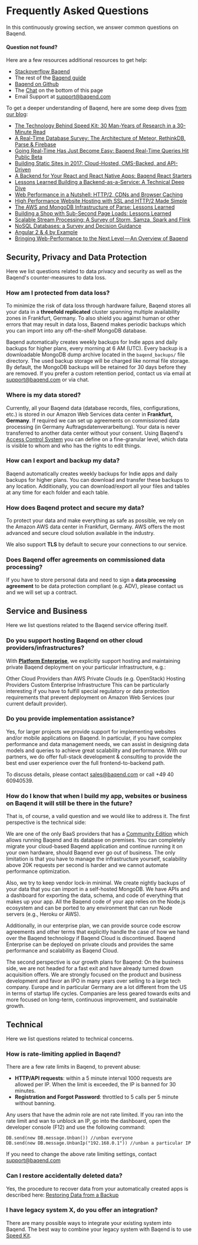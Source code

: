 # Frequently Asked Questions

In this continuously growing section, we answer common questions on Baqend.

#### Question not found?
Here are a few resources additional resources to get help:

- [Stackoverflow Baqend](https://stackoverflow.com/questions/tagged/baqend)
- The rest of the [Baqend guide](https://www.baqend.com/guide/)
- [Baqend on Github](https://github.com/Baqend)
- The <a href="javascript:Tawk_API.maximize();">Chat</a> on the bottom of this page
- Email Support at [support@baqend.com](support@baqend.com)

To get a deeper understanding of Baqend, here are some deep dives [from our blog](https://medium.baqend.com/):

- [The Technology Behind Speed Kit: 30 Man-Years of Research in a 30-Minute Read](https://medium.baqend.com/the-technology-behind-fast-websites-2638196fa60a)
- [A Real-Time Database Survey: The Architecture of Meteor, RethinkDB, Parse & Firebase](https://medium.baqend.com/real-time-databases-explained-why-meteor-rethinkdb-parse-and-firebase-dont-scale-822ff87d2f87?source=rss----1438a8fccd85---4)
- [Going Real-Time Has Just Become Easy: Baqend Real-Time Queries Hit Public Beta](https://medium.baqend.com/going-real-time-has-just-become-easy-baqend-real-time-queries-hit-public-beta-3a44a13fde86?source=rss----1438a8fccd85---4)
- [Building Static Sites in 2017: Cloud-Hosted, CMS-Backed, and API-Driven](https://medium.baqend.com/building-static-sites-in-2017-cloud-hosted-cms-backed-and-api-driven-f68b5debc396?source=rss----1438a8fccd85---4)
- [A Backend for Your React and React Native Apps: Baqend React Starters](https://medium.baqend.com/a-backend-for-your-react-and-react-native-apps-baqend-react-starters-337d47200ec?source=rss----1438a8fccd85---4)
- [Lessons Learned Building a Backend-as-a-Service: A Technical Deep Dive](https://medium.baqend.com/how-to-develop-a-backend-as-a-service-from-scratch-lessons-learned-a9fac618c2ce?source=rss----1438a8fccd85---4)
- [Web Performance in a Nutshell: HTTP/2, CDNs and Browser Caching](https://medium.baqend.com/hosting-lessons-learned-6010992eb257?source=rss----1438a8fccd85---4)
- [High Performance Website Hosting with SSL and HTTP/2 Made Simple](https://medium.baqend.com/high-performance-website-hosting-with-ssl-and-http-2-made-simple-1ead24a7784a?source=rss----1438a8fccd85---4)
- [The AWS and MongoDB Infrastructure of Parse: Lessons Learned](https://medium.baqend.com/parse-is-gone-a-few-secrets-about-their-infrastructure-91b3ab2fcf71?source=rss----1438a8fccd85---4)
- [Building a Shop with Sub-Second Page Loads: Lessons Learned](https://medium.baqend.com/building-a-shop-with-sub-second-page-loads-lessons-learned-4bb1be3ed07?source=rss----1438a8fccd85---4)
- [Scalable Stream Processing: A Survey of Storm, Samza, Spark and Flink](https://medium.baqend.com/real-time-stream-processors-a-survey-and-decision-guidance-6d248f692056?source=rss----1438a8fccd85---4)
- [NoSQL Databases: a Survey and Decision Guidance](https://medium.baqend.com/nosql-databases-a-survey-and-decision-guidance-ea7823a822d)
- [Angular 2 & 4 by Example](https://medium.baqend.com/angular-2-by-example-e85a09fa6480)
- [Bringing Web-Performance to the Next Level — An Overview of Baqend](https://medium.baqend.com/bringing-web-performance-to-the-next-level-an-overview-of-baqend-be3521bc2faf)


## Security, Privacy and Data Protection

Here we list questions related to data privacy and security as well as the Baqend's counter-measures to data loss.

### How am I protected from data loss?

To minimize the risk of data loss through hardware failure, Baqend stores all your data in a **threefold replicated** cluster spanning multiple availability zones in Frankfurt, Germany. To also shield you against human or other errors that may result in data loss, Baqend makes periodic backups which you can import into any off-the-shelf MongoDB database.

Baqend automatically creates weekly backups for Indie apps and daily backups for higher plans, every morning at 6 AM (UTC).
Every backup is a downloadable MongoDB dump archive located in the `baqend_backups/` file directory.
The used backup storage will be charged like normal file storage.
By default, the MongoDB backups will be retained for 30 days before they are removed.
If you prefer a custom retention period, contact us via email at [support@baqend.com](mailto:support@baqend.com) or via chat.


### Where is my data stored?

Currently, all your Baqend data (database records, files, configurations, etc.) is stored in our Amazon Web Services data center in **Frankfurt, Germany**. If required we can set up agreements on commissioned data processing (in Germany Auftragsdatenverarbeitung). Your data is never transferred to another data center without your consent. Using Baqend's [Access Control System](https://www.baqend.com/guide/topics/user-management/#permissions) you can define on a fine-granular level, which data is visible to whom and who has the rights to edit things.

### How can I export and backup my data?

Baqend automatically creates weekly backups for Indie apps and daily backups for higher plans. You can download and transfer these backups to any location. Additionally, you can download/export all your files and tables at any time for each folder and each table.

### How does Baqend protect and secure my data?

To protect your data and make everything as safe as possible, we rely on the Amazon AWS data center in Frankfurt, Germany. AWS offers the most advanced and secure cloud solution available in the industry.

We also support **TLS** by default to secure your connections to our service.

### Does Baqend offer agreements on commissioned data processing?

If you have to store personal data and need to sign a **data processing agreement** to be data protection compliant (e.g. ADV), please contact us and we will set up a contract.


## Service and Business

Here we list questions related to the Baqend service offering itself.

### Do you support hosting Baqend on other cloud providers/infrastructures?

With [**Platform Enterprise**](https://www.baqend.com/enterprise.html), we explicitly support hosting and maintaining private Baqend deployment on your particular infrastructure, e.g.:

Other Cloud Providers than AWS
Private Clouds (e.g. OpenStack)
Hosting Providers
Custom Enterprise Infrastructure
This can be particularly interesting if you have to fulfill special regulatory or data protection requirements that prevent deployment on Amazon Web Services (our current default provider).


### Do you provide implementation assistance?

Yes, for larger projects we provide support for implementing websites and/or mobile applications on Baqend. In particular, if you have complex performance and data management needs, we can assist in designing data models and queries to achieve great scalability and performance. With our partners, we do offer full-stack development & consulting to provide the best end user experience over the full frontend-to-backend path.

To discuss details, please contact sales@baqend.com or call +49 40 60940539.


### How do I know that when I build my app, websites or business on Baqend it will still be there in the future?

That is, of course, a valid question and we would like to address it. The first perspective is the technical side:

We are one of the only BaaS providers that has a [Community Edition](https://www.baqend.com/features.html#download) which allows running Baqend and its database on premises. You can completely migrate your cloud-based Baqend application and continue running it on your own hardware, should Baqend ever go out of business. The only limitation is that you have to manage the infrastructure yourself, scalability above 20K requests per second is harder and we cannot automate performance optimization.

Also, we try to keep vendor lock-in minimal. We create nightly backups of your data that you can import in a self-hosted MongoDB. We have APIs and a dashboard for exporting the data, schema, and code of everything that makes up your app. All the Baqend code of your app relies on the Node.js ecosystem and can be ported to any environment that can run Node servers (e.g., Heroku or AWS).

Additionally, in our enterprise plan, we can provide source code escrow agreements and other terms that explicitly handle the case of how we hand over the Baqend technology if Baqend Cloud is discontinued. Baqend Enterprise can be deployed on private clouds and provides the same performance and scalability as Baqend Cloud.

The second perspective is our growth plans for Baqend:
On the business side, we are not headed for a fast exit and have already turned down acquisition offers. We are strongly focused on the product and business development and favor an IPO in many years over selling to a large tech company. Europe and in particular Germany are a lot different from the US in terms of startup life cycles. Companies are less geared towards exits and more focused on long-term, continuous improvement, and sustainable growth.


## Technical

Here we list questions related to technical concerns.

### How is rate-limiting applied in Baqend?
There are a few rate limits in Baqend, to prevent abuse:

- **HTTP/API requests**: within a 5 minute interval 1000 requests are allowed per IP. When the limit is exceeded, the IP is banned for 30 minutes.
- **Registration and Forgot Password**: throttled to 5 calls per 5 minute without banning.

Any users that have the admin role are not rate limited. If you ran into the rate limit and wan to unblock an IP, go into the dashboard, open the developer console (F12) and use the following command:

    DB.send(new DB.message.Unban()) //unban everyone
    DB.send(new DB.message.UnbanIp("192.168.0.1")) //unban a particular IP

If you need to change the above rate limiting settings, contact support@baqend.com

### Can I restore accidentally deleted data?

Yes, the procedure to recover data from your automatically created apps is described here: [Restoring Data from a Backup](https://www.baqend.com/guide/topics/backups/#restoring-data-from-a-backup)



### I have legacy system X, do you offer an integration?

There are many possible ways to integrate your existing system into Baqend. The best way to combine your legacy system with Baqend is to use [Speed Kit](https://www.baqend.com/speedkit.html).

